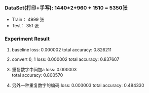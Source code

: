 
### DataSet(打印+手写): 1440*2+960 + 1510 = 5350张
- Train： 4999 张
- Test：   351 张

### Experiment Result

1. baseline
  loss: 0.000002
  total accuracy: 0.826211

2. convert 0, 1
  loss: 0.000002
  total accuracy: 0.837607 

3. 重复数字中间加a
  loss: 0.000003  
  total accuracy: 0.800570

4. 另外一种重复数字的编码
  loss: 0.000003
  total accuracy: 0.484330
